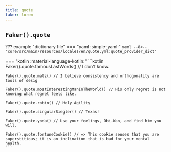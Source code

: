 ```yaml
---
title: quote
faker: lorem
---
```


## `Faker().quote`

??? example "dictionary file"
    === "yaml :simple-yaml:"
        ```yaml
        --8<-- "core/src/main/resources/locales/en/quote.yml:quote_provider_dict"
        ```

=== "kotlin :material-language-kotlin:"
    ```kotlin
    Faker().quote.famousLastWords() // I don't know.

    Faker().quote.matz() // I believe consistency and orthogonality are tools of desig

    Faker().quote.mostInterestingManInTheWorld() // His only regret is not knowing what regret feels like.

    Faker().quote.robin() // Holy Agility

    Faker().quote.singularSiegler() // Texas!

    Faker().quote.yoda() // Use your feelings, Obi-Wan, and find him you will.

    Faker().quote.fortuneCookie() // => This cookie senses that you are superstitious; it is an inclination that is bad for your mental health.
    ```
